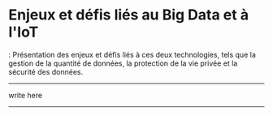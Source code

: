 # Enjeux et défis liés au Big Data et à l'IoT
 : Présentation des enjeux et défis liés à ces deux technologies, tels que la gestion de la quantité de données, la protection de la vie privée et la sécurité des données.

-------
write here

-------